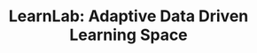 ---
id: learnlab
title: "LearnLab: Adaptive Data Driven Learning Space"
title_project: "LearnLab: Adaptive Data Driven Learning Space"
title_short: "LearnLab"
period: "Apr 23 – Sep 23 (6 months)" 
round: "2"
lecture2go: "66911"
uhh_url: "https://www.hcl.uni-hamburg.de/ddlitlab/data-literacy-studierendenprojekte/zweite-foerderrunde/learnlab.html"
students: "Jan-Lukas Bichel, Bjarne Abb"
mentor: "Moritz Kreinsen"
text: |
    The student project LearnLab aims to port a popular open-source programming learning environment called Karel to the browser and optimize the learning curve using usage data. The goal is to measure users' learning pace and motivation throughout the course. This will allow problematic lessons to be identified and iteratively revised, for example, by making *overly difficult lessons* easier. Furthermore, the curriculum could later be *automatically adjusted for users* if their learning pace deviates significantly from the average in certain areas.

    The project aims to address the *skills shortage in computer science* and meet the need for basic programming skills across various disciplines. Learning programming can be challenging for beginners, and the lack of instructors further complicates the learning process. The project offers an innovative way to design learning materials that are evidence-based while adapting them to the individual abilities of users. By adjusting the difficulty level to the learner's *learning pace and prior knowledge*, supervision requirements can be reduced and a motivating learning experience can be ensured.

    The challenges are both content-related and technical in nature. Meaningful metrics must be defined and their validity validated. Furthermore, the learning application must be adapted to our purposes from a didactic perspective. A significant part of the work therefore involves designing learning content. At the same time, a software application is being developed, which presents many challenges in itself. The learning application itself must function; the data must be sent to a server and then evaluated. Later in the project, the evaluation process may be automated. Initially, the data will be evaluated using frequentist statistics methods, for example, to check for significant deviations from the average learning pace. In the future, machine learning could also be used as a method to develop a more complex recommendation algorithm for suitable curriculum content. 

image: "https://www.hcl.uni-hamburg.de/17274464/karel---programmieren---informatik---schularena-733x414-8368a785a79bfbcb1af3c722b8194333d6dd6bf4.jpg"
image_credit: "Screenshot der Programmierumgebung 'Karel'"
---